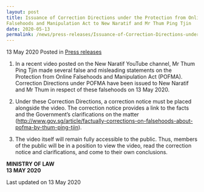 ```yaml
---
layout: post
title: Issuance of Correction Directions under the Protection from Online
Falsehoods and Manipulation Act to New Naratif and Mr Thum Ping Tjin
date: 2020-05-13
permalink: /news/press-releases/Issuance-of-Correction-Directions-under-POFMA-to-New-Naratif-and-Thum-Ping-Tjin
---
```


13 May 2020 Posted in [Press releases](/news/press-releases)

1. In a recent video posted on the New Naratif YouTube channel, Mr Thum Ping
Tjin made several false and misleading statements on the Protection from
Online Falsehoods and Manipulation Act (POFMA). Correction Directions under
POFMA have been issued to New Naratif and Mr Thum in respect of these
falsehoods on 13 May 2020.

2. Under these Correction Directions, a correction notice must be placed
alongside the video. The correction notice provides a link to the facts and the Government’s clarifications on the matter (<a href="http://www.gov.sg/article/factually-corrections-on-falsehoods-about-pofma-by-thum-ping-tjin">http://www.gov.sg/article/factually-corrections-on-falsehoods-about-pofma-by-thum-ping-tjin</a>).

3. The video itself will remain fully accessible to the public. Thus, members of the public will be in a position to view the video, read the correction notice and clarifications, and come to their own conclusions.


**MINISTRY OF LAW**
<br>**13 MAY 2020**


<p class="right-side-updated">Last updated on 13 May 2020</p>
